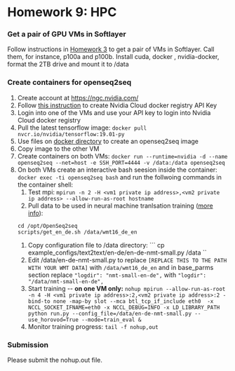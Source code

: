 # Homework 9: HPC

### Get a pair of GPU VMs in Softlayer
Follow instructions in [Homework 3](https://github.com/MIDS-scaling-up/v2/tree/master/week03/hw) to get a pair of VMs in Softlayer.  Call them, for instance, p100a and p100b.  Install cuda, docker , nvidia-docker, format the 2TB drive and mount it to /data

### Create containers for openseq2seq

1. Create account at https://ngc.nvidia.com/
1. Follow [this instruction](https://docs.nvidia.com/ngc/ngc-getting-started-guide/index.html#generating-api-key) to create Nvidia Cloud docker registry API Key
1. Login into one of the VMs and use your API key to login into Nvidia Cloud docker registry
1. Pull the latest tensorflow image: ```docker pull nvcr.io/nvidia/tensorflow:19.01-py```
1. Use files on [docker directory](docker) to create an openseq2seq image 
1. Copy image to the other VM 
1. Create containers on both VMs: ``` docker run --runtime=nvidia -d --name openseq2seq --net=host -e SSH_PORT=4444 -v /data:/data openseq2seq ```
1. On both VMs create an interactive bash seesion inside the container: ``` docker exec -ti openseq2seq bash ``` and run the follwoing commands in the container shell:
    1. Test mpi: ``` mpirun -n 2 -H <vm1 private ip address>,<vm2 private ip address> --allow-run-as-root hostname ``` 
    1. Pull data to be used in neural machine tranlsation training ([more info](https://nvidia.github.io/OpenSeq2Seq/html/machine-translation.html)):  
    ``` 
    cd /opt/OpenSeq2seq 
    scripts/get_en_de.sh /data/wmt16_de_en
    ```
    1. Copy configuration file to /data directory: ``` cp example_configs/text2text/en-de/en-de-nmt-small.py /data ``
    1. Edit /data/en-de-nmt-small.py to replace ```[REPLACE THIS TO THE PATH WITH YOUR WMT DATA]``` with ```/data/wmt16_de_en``` and in base_parms section replace ```"logdir": "nmt-small-en-de",``` with ```"logdir": "/data/nmt-small-en-de",```
    1. Start training -- **on one VM only:** ```nohup mpirun --allow-run-as-root -n 4 -H <vm1 private ip address>:2,<vm2 private ip address>:2 -bind-to none -map-by slot --mca btl_tcp_if_include eth0  -x NCCL_SOCKET_IFNAME=eth0 -x NCCL_DEBUG=INFO -x LD_LIBRARY_PATH  python run.py --config_file=/data/en-de-nmt-small.py --use_horovod=True --mode=train_eval & ```
    1. Monitor training progress: ``` tail -f nohup,out ```

### Submission

Please submit the nohup.out file.
